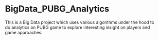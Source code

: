 # BigData_PUBG_Analytics
This is a Big Data project which uses various algorithms under the hood to do analytics on PUBG game to explore interesting insight on players and game approaches.
